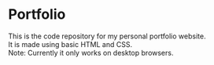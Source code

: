 # Portfolio

This is the code repository for my personal portfolio website.  
It is made using basic HTML and CSS.  
Note: Currently it only works on desktop browsers.  
